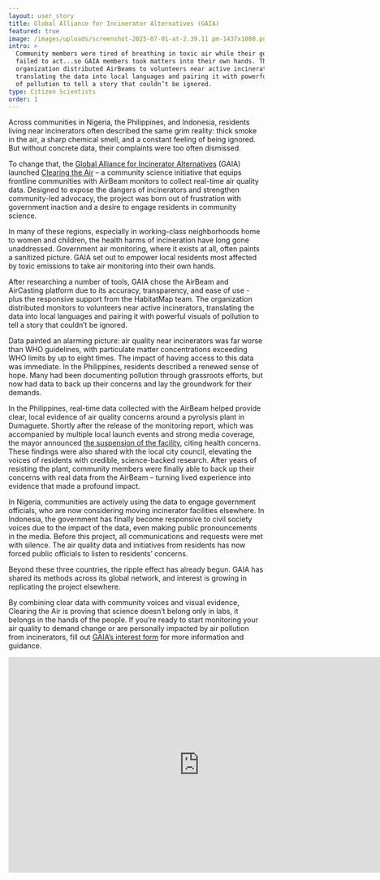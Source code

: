 ```yaml
---
layout: user_story
title: Global Alliance for Incinerator Alternatives (GAIA)
featured: true
image: /images/uploads/screenshot-2025-07-01-at-2.39.11 pm-1437x1080.png.webp
intro: >
  Community members were tired of breathing in toxic air while their governments
  failed to act...so GAIA members took matters into their own hands. The
  organization distributed AirBeams to volunteers near active incinerators,
  translating the data into local languages and pairing it with powerful visuals
  of pollution to tell a story that couldn’t be ignored.
type: Citizen Scientists
order: 1
---
```

Across communities in Nigeria, the Philippines, and Indonesia, residents living near incinerators often described the same grim reality: thick smoke in the air, a sharp chemical smell, and a constant feeling of being ignored. But without concrete data, their complaints were too often dismissed.

To change that, the [Global Alliance for Incinerator Alternatives](https://www.no-burn.org/) (GAIA) launched [Clearing the Air](https://www.no-burn.org/clearingtheair/) – a community science initiative that equips frontline communities with AirBeam monitors to collect real-time air quality data. Designed to expose the dangers of incinerators and strengthen community-led advocacy, the project was born out of frustration with government inaction and a desire to engage residents in community science. 

In many of these regions, especially in working-class neighborhoods home to women and children, the health harms of incineration have long gone unaddressed. Government air monitoring, where it exists at all, often paints a sanitized picture. GAIA set out to empower local residents most affected by toxic emissions to take air monitoring into their own hands.

After researching a number of tools, GAIA chose the AirBeam and AirCasting platform due to its accuracy, transparency, and ease of use - plus the responsive support from the HabitatMap team. The organization distributed monitors to volunteers near active incinerators, translating the data into local languages and pairing it with powerful visuals of pollution to tell a story that couldn’t be ignored.

Data painted an alarming picture: air quality near incinerators was far worse than WHO guidelines, with particulate matter concentrations exceeding WHO limits by up to eight times. The impact of having access to this data was immediate. In the Philippines, residents described a renewed sense of hope. Many had been documenting pollution through grassroots efforts, but now had data to back up their concerns and lay the groundwork for their demands.

In the Philippines, real-time data collected with the AirBeam helped provide clear, local evidence of air quality concerns around a pyrolysis plant in Dumaguete. Shortly after the release of the monitoring report, which was accompanied by multiple local launch events and strong media coverage, the mayor announced [the suspension of the facility](https://www.linkedin.com/posts/gaia-global-alliance_shutdowndumaguetepyrolysis-clearingtheair-activity-7354400633724002304-KxQV/?utm_source=share&utm_medium=member_desktop&rcm=ACoAADlr9s4Bbi1apdEKOxNDM_JGxWXx4eOM1GU), citing health concerns. These findings were also shared with the local city council, elevating the voices of residents with credible, science-backed research. After years of resisting the plant, community members were finally able to back up their concerns with real data from the AirBeam – turning lived experience into evidence that made a profound impact. 

In Nigeria, communities are actively using the data to engage government officials, who are now considering moving incinerator facilities elsewhere. In Indonesia, the government has finally become responsive to civil society voices due to the impact of the data, even making public pronouncements in the media. Before this project, all communications and requests were met with silence. The air quality data and initiatives from residents has now forced public officials to listen to residents’ concerns. 

Beyond these three countries, the ripple effect has already begun. GAIA has shared its methods across its global network, and interest is growing in replicating the project elsewhere. 

By combining clear data with community voices and visual evidence, Clearing the Air is proving that science doesn’t belong only in labs, it belongs in the hands of the people. If you’re ready to start monitoring your air quality to demand change or are personally impacted by air pollution from incinerators, fill out [GAIA’s interest form](https://docs.google.com/forms/d/e/1FAIpQLSdpYM_FIuKhYcOHJgnkgAliG0yRoENtiJ6KuZll22oSpdhacA/viewform) for more information and guidance.

<iframe width="752" height="424" src="https://www.youtube.com/embed/yGt0v3TDEAk?si=HH-PmZIcjPM5GooA" title="YouTube video player" frameborder="0" allow="accelerometer; autoplay; clipboard-write; encrypted-media; gyroscope; picture-in-picture; web-share" referrerpolicy="strict-origin-when-cross-origin" allowfullscreen></iframe>